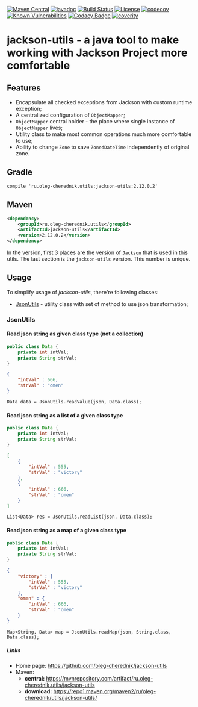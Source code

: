 [![Maven Central](https://maven-badges.herokuapp.com/maven-central/ru.oleg-cherednik.utils/jackson-utils/badge.svg)](https://maven-badges.herokuapp.com/maven-central/ru.oleg-cherednik.utils/jackson-utils)
[![javadoc](https://javadoc.io/badge2/ru.oleg-cherednik.utils/jackson-utils/javadoc.svg)](https://javadoc.io/doc/ru.oleg-cherednik.utils/jackson-utils)
[![Build Status](https://travis-ci.org/oleg-cherednik/jackson-utils.svg?branch=dev)](https://travis-ci.org/oleg-cherednik/jackson-utils)
[![License](https://img.shields.io/badge/License-Apache%202.0-blue.svg)](http://www.apache.org/licenses/LICENSE-2.0.txt)
[![codecov](https://codecov.io/gh/oleg-cherednik/jackson-utils/branch/dev/graph/badge.svg)](https://codecov.io/gh/oleg-cherednik/jackson-utils)
[![Known Vulnerabilities](https://snyk.io//test/github/oleg-cherednik/jackson-utils/badge.svg?targetFile=build.gradle)](https://snyk.io//test/github/oleg-cherednik/jackson-utils?targetFile=build.gradle)
[![Codacy Badge](https://app.codacy.com/project/badge/Grade/a2abf7ff8b1b4e82ad2cd0d039aea353)](https://www.codacy.com/gh/oleg-cherednik/jackson-utils/dashboard?utm_source=github.com&amp;utm_medium=referral&amp;utm_content=oleg-cherednik/jackson-utils&amp;utm_campaign=Badge_Grade)
[![coverity](https://scan.coverity.com/projects/22381/badge.svg)](https://scan.coverity.com/projects/oleg-cherednik-jackson-utils)
     
jackson-utils - a java tool to make working with Jackson Project more comfortable
=====================

## Features
* Encapsulate all checked exceptions from Jackson with custom runtime exception;
* A centralized configuration of `ObjectMapper`;
* `ObjectMapper` central holder - the place where single instance of `ObjectMapper` lives;
* Utility class to make most common operations much more comfortable to use;
* Ability to change `Zone` to save `ZonedDateTime` independently of original zone.

## Gradle

```
compile 'ru.oleg-cherednik.utils:jackson-utils:2.12.0.2'
```

## Maven

```xml
<dependency>
    <groupId>ru.oleg-cherednik.utils</groupId>
    <artifactId>jackson-utils</artifactId>
    <version>2.12.0.2</version>
</dependency>
```                                                    

In the version, first 3 places are the version of `Jackson` that is used in this utils.
The last section is the `jackson-utils` version. This number is unique. 

## Usage 

To simplify usage of _jackson-utils_, there're following classes:
* [JsonUtils](#jsonutils) - utility class with set of method to use json transformation;

### JsonUtils

#### Read json string as given class type (not a collection)

```java
public class Data {
    private int intVal;
    private String strVal;
}
```
```json                        
{
    "intVal" : 666,
    "strVal" : "omen"
}
```
```
Data data = JsonUtils.readValue(json, Data.class);
```

#### Read json string as a list of a given class type

```java
public class Data {
    private int intVal;
    private String strVal;
}
```
```json                        
[
    {
        "intVal" : 555,
        "strVal" : "victory"
    },
    {
        "intVal" : 666,
        "strVal" : "omen"
    }
]
```
```
List<Data> res = JsonUtils.readList(json, Data.class);
```

#### Read json string as a map of a given class type

```java
public class Data {
    private int intVal;
    private String strVal;
}
```
```json                        
{
    "victory" : {
        "intVal" : 555,
        "strVal" : "victory"
    },
    "omen" : {
        "intVal" : 666,
        "strVal" : "omen"
    }
}
```
```
Map<String, Data> map = JsonUtils.readMap(json, String.class, Data.class);
```

##### Links
* Home page: https://github.com/oleg-cherednik/jackson-utils
* Maven:
  * **central:** https://mvnrepository.com/artifact/ru.oleg-cherednik.utils/jackson-utils
  * **download:** https://repo1.maven.org/maven2/ru/oleg-cherednik/utils/jackson-utils/

